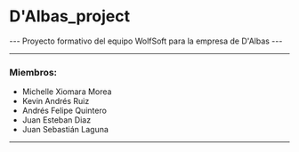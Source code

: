 <h1>D'Albas_project</h1>
<p>--- Proyecto formativo del equipo WolfSoft para la empresa de D'Albas ---</p>
<hr>
<h3>Miembros:</h3>
<ul>
  <li>Michelle Xiomara Morea</li>
  <li>Kevin Andrés Ruiz</li>
  <li>Andrés Felipe Quintero</li>
  <li>Juan Esteban Diaz</li>
  <li>Juan Sebastián Laguna</li>
</ul>
<hr>
